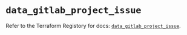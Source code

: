 # `data_gitlab_project_issue`

Refer to the Terraform Registory for docs: [`data_gitlab_project_issue`](https://www.terraform.io/docs/providers/gitlab/d/project_issue).
